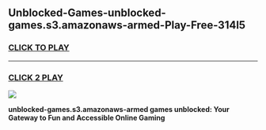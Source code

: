 
## Unblocked-Games-unblocked-games.s3.amazonaws-armed-Play-Free-314l5
<h3>
<a href="https://premium76.site?title=unblocked-games.s3.amazonaws-armed&ref=17A">CLICK TO PLAY</a></h3>
<hr>

<h3>
<a href="https://premium76.site?title=unblocked-games.s3.amazonaws-armed&ref=17A">CLICK 2 PLAY</a>
  
</h3>

<a href="https://premium76.site?title=unblocked-games.s3.amazonaws-armed&ref=17A"><img src="https://clearcache.store/games.png"></a>


**unblocked-games.s3.amazonaws-armed games unblocked: Your Gateway to Fun and Accessible Online Gaming**
